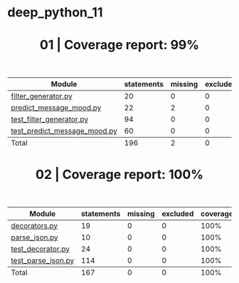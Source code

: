 # deep_python_11

<body class="indexfile">
<header>
    <div class="content">
        <h1>01 | Coverage report:
            <span class="pc_cov">99%</span>
        </h1>
    </div>
</header>
<main id="index">
    <table class="index" data-sortable>
        <thead>
            <tr class="tablehead" title="Click to sort">
                <th class="name left" aria-sort="none" data-shortcut="n">Module</th>
                <th aria-sort="none" data-default-sort-order="descending" data-shortcut="s">statements</th>
                <th aria-sort="none" data-default-sort-order="descending" data-shortcut="m">missing</th>
                <th aria-sort="none" data-default-sort-order="descending" data-shortcut="x">excluded</th>
                <th class="right" aria-sort="none" data-shortcut="c">coverage</th>
            </tr>
        </thead>
        <tbody>
            <tr class="file">
                <td class="name left"><a href="filter_generator_py.html">filter_generator.py</a></td>
                <td>20</td>
                <td>0</td>
                <td>0</td>
                <td class="right" data-ratio="20 20">100%</td>
            </tr>
            <tr class="file">
                <td class="name left"><a href="predict_message_mood_py.html">predict_message_mood.py</a></td>
                <td>22</td>
                <td>2</td>
                <td>0</td>
                <td class="right" data-ratio="20 22">91%</td>
            </tr>
            <tr class="file">
                <td class="name left"><a href="test_filter_generator_py.html">test_filter_generator.py</a></td>
                <td>94</td>
                <td>0</td>
                <td>0</td>
                <td class="right" data-ratio="94 94">100%</td>
            </tr>
            <tr class="file">
                <td class="name left"><a href="test_predict_message_mood_py.html">test_predict_message_mood.py</a></td>
                <td>60</td>
                <td>0</td>
                <td>0</td>
                <td class="right" data-ratio="60 60">100%</td>
            </tr>
        </tbody>
        <tfoot>
            <tr class="total">
                <td class="name left">Total</td>
                <td>196</td>
                <td>2</td>
                <td>0</td>
                <td class="right" data-ratio="194 196">99%</td>
            </tr>
        </tfoot>
    </table>
</main>
</body>
<body class="indexfile">
<header>
    <div class="content">
        <h1>02 | Coverage report:
            <span class="pc_cov">100%</span>
        </h1>
    </div>
</header>
<main id="index">
    <table class="index" data-sortable>
        <thead>
            <tr class="tablehead" title="Click to sort">
                <th class="name left" aria-sort="none" data-shortcut="n">Module</th>
                <th aria-sort="none" data-default-sort-order="descending" data-shortcut="s">statements</th>
                <th aria-sort="none" data-default-sort-order="descending" data-shortcut="m">missing</th>
                <th aria-sort="none" data-default-sort-order="descending" data-shortcut="x">excluded</th>
                <th class="right" aria-sort="none" data-shortcut="c">coverage</th>
            </tr>
        </thead>
        <tbody>
            <tr class="file">
                <td class="name left"><a href="decorators_py.html">decorators.py</a></td>
                <td>19</td>
                <td>0</td>
                <td>0</td>
                <td class="right" data-ratio="19 19">100%</td>
            </tr>
            <tr class="file">
                <td class="name left"><a href="parse_json_py.html">parse_json.py</a></td>
                <td>10</td>
                <td>0</td>
                <td>0</td>
                <td class="right" data-ratio="10 10">100%</td>
            </tr>
            <tr class="file">
                <td class="name left"><a href="test_decorator_py.html">test_decorator.py</a></td>
                <td>24</td>
                <td>0</td>
                <td>0</td>
                <td class="right" data-ratio="24 24">100%</td>
            </tr>
            <tr class="file">
                <td class="name left"><a href="test_parse_json_py.html">test_parse_json.py</a></td>
                <td>114</td>
                <td>0</td>
                <td>0</td>
                <td class="right" data-ratio="114 114">100%</td>
            </tr>
        </tbody>
        <tfoot>
            <tr class="total">
                <td class="name left">Total</td>
                <td>167</td>
                <td>0</td>
                <td>0</td>
                <td class="right" data-ratio="167 167">100%</td>
            </tr>
        </tfoot>
    </table>
</main>
</body>

